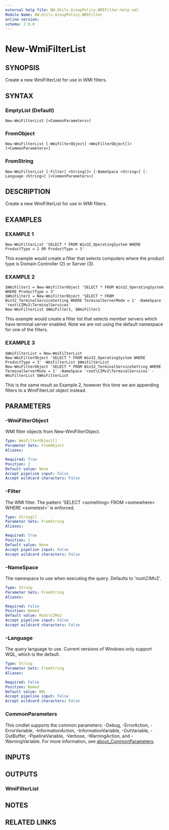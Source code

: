 ```yaml
---
external help file: BW.Utils.GroupPolicy.WMIFilter-help.xml
Module Name: BW.Utils.GroupPolicy.WMIFilter
online version:
schema: 2.0.0
---
```


# New-WmiFilterList

## SYNOPSIS
Create a new WmiFilterList for use in WMI filters.

## SYNTAX

### EmptyList (Default)
```
New-WmiFilterList [<CommonParameters>]
```

### FromObject
```
New-WmiFilterList [-WmiFilterObject] <WmiFilterObject[]> [<CommonParameters>]
```

### FromString
```
New-WmiFilterList [-Filter] <String[]> [-NameSpace <String>] [-Language <String>] [<CommonParameters>]
```

## DESCRIPTION
Create a new WmiFilterList for use in WMI filters.

## EXAMPLES

### EXAMPLE 1
```
New-WmiFilterList 'SELECT * FROM Win32_OperatingSystem WHERE ProductType = 2 OR ProductType = 3'
```

This example would create a filter that selects computers where the product
type is Domain Controller (2) or Server (3).

### EXAMPLE 2
```
$WmiFilter1 = New-WmiFilterObject 'SELECT * FROM Win32_OperatingSystem WHERE ProductType = 3'
$WmiFilter2 = New-WmiFilterObject 'SELECT * FROM Win32_TerminalServiceSetting WHERE TerminalServerMode = 1' -NameSpace 'root\CIMv2\TerminalServices'
New-WmiFilterList $WmiFilter1, $WmiFilter2
```

This example would create a filter list that selects member servers which have
terminal server enabled. Note we are not using the default namespace for one
of the filters.

### EXAMPLE 3
```
$WmiFilterList = New-WmiFilterList
New-WmiFilterObject 'SELECT * FROM Win32_OperatingSystem WHERE ProductType = 3' -WmiFilterList $WmiFilterList
New-WmiFilterObject 'SELECT * FROM Win32_TerminalServiceSetting WHERE TerminalServerMode = 1' -NameSpace 'root\CIMv2\TerminalServices' -WmiFilterList $WmiFilterList
```

This is the same result as Example 2, however this time we are appending
filters to a WmiFilterList object instead.

## PARAMETERS

### -WmiFilterObject
WMI filter objects from New-WmiFilterObject.

```yaml
Type: WmiFilterObject[]
Parameter Sets: FromObject
Aliases:

Required: True
Position: 2
Default value: None
Accept pipeline input: False
Accept wildcard characters: False
```

### -Filter
The WMI filter.
The pattern 'SELECT \<something\> FROM \<somewhere\> WHERE \<sometest\>' is enforced.

```yaml
Type: String[]
Parameter Sets: FromString
Aliases:

Required: True
Position: 2
Default value: None
Accept pipeline input: False
Accept wildcard characters: False
```

### -NameSpace
The namespace to use when executing the query.
Defaults to 'root\CIMv2'.

```yaml
Type: String
Parameter Sets: FromString
Aliases:

Required: False
Position: Named
Default value: Root\CIMv2
Accept pipeline input: False
Accept wildcard characters: False
```

### -Language
The query language to use.
Current versions of Windows only support WQL, which is the default.

```yaml
Type: String
Parameter Sets: FromString
Aliases:

Required: False
Position: Named
Default value: WQL
Accept pipeline input: False
Accept wildcard characters: False
```

### CommonParameters
This cmdlet supports the common parameters: -Debug, -ErrorAction, -ErrorVariable, -InformationAction, -InformationVariable, -OutVariable, -OutBuffer, -PipelineVariable, -Verbose, -WarningAction, and -WarningVariable. For more information, see [about_CommonParameters](http://go.microsoft.com/fwlink/?LinkID=113216).

## INPUTS

## OUTPUTS

### WmiFilterList

## NOTES

## RELATED LINKS
